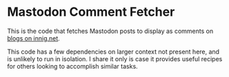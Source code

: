# Mastodon Comment Fetcher

This is the code that fetches Mastodon posts to display as comments on [blogs on innig.net](https://innig.net/teaching/liberal-arts-manifesto).

This code has a few dependencies on larger context not present here, and is unlikely to run in isolation. I share it only is case it provides useful recipes for others looking to accomplish similar tasks.
